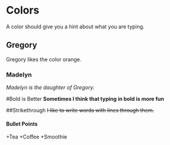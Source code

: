 # Colors
A color should give you a hint about what you are typing.

## Gregory
Gregory likes the color orange.

### Madelyn
_Madelyn is the daughter of Gregory._

#Bold is Better
**Sometimes I think that typing in bold is more fun**

##Strikethrough
~~I like to write words with lines through them.~~

#### Bullet Points
+Tea
+Coffee
+Smoothie

